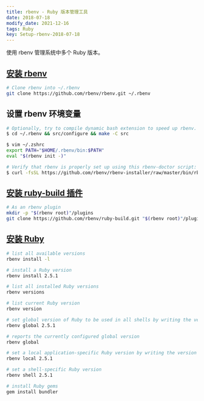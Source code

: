 ```yaml
---
title: rbenv - Ruby 版本管理工具
date: 2018-07-18
modify_date: 2021-12-16
tags: Ruby
key: Setup-rbenv-2018-07-18
---
```


使用 rbenv 管理系统中多个 Ruby 版本。

<!--more-->

## [安装 rbenv](https://github.com/rbenv/rbenv#basic-github-checkout)

```bash
# Clone rbenv into ~/.rbenv
git clone https://github.com/rbenv/rbenv.git ~/.rbenv
```

## 设置 rbenv 环境变量

```bash
# Optionally, try to compile dynamic bash extension to speed up rbenv. Don't worry if it fails; rbenv will still work normally
$ cd ~/.rbenv && src/configure && make -C src

$ vim ~/.zshrc
export PATH="$HOME/.rbenv/bin:$PATH"
eval "$(rbenv init -)"

# Verify that rbenv is properly set up using this rbenv-doctor script:
$ curl -fsSL https://github.com/rbenv/rbenv-installer/raw/master/bin/rbenv-doctor | bash
```

## [安装 ruby-build 插件](https://github.com/rbenv/ruby-build#readme)

```bash
# As an rbenv plugin
mkdir -p "$(rbenv root)"/plugins
git clone https://github.com/rbenv/ruby-build.git "$(rbenv root)"/plugins/ruby-build
```

## [安装 Ruby](https://github.com/rbenv/rbenv#installing-ruby-versions)

```bash
# list all available versions
rbenv install -l

# install a Ruby version
rbenv install 2.5.1

# list all installed Ruby versions
rbenv versions

# list current Ruby version
rbenv version

# set global version of Ruby to be used in all shells by writing the version name to the `~/.rbenv/version` file
rbenv global 2.5.1

# reports the currently configured global version
rbenv global

# set a local application-specific Ruby version by writing the version name to a .ruby-version file in the current directory
rbenv local 2.5.1

# set a shell-specific Ruby version
rbenv shell 2.5.1

# install Ruby gems
gem install bundler
```